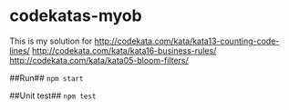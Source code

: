 # codekatas-myob
This is my solution for 
http://codekata.com/kata/kata13-counting-code-lines/
http://codekata.com/kata/kata16-business-rules/
http://codekata.com/kata/kata05-bloom-filters/

##Run##
`npm start`

##Unit test##
`npm test`
